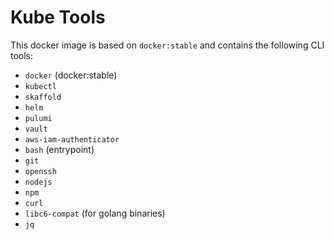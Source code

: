 # Kube Tools

This docker image is based on `docker:stable` and contains the following CLI tools:
- `docker` (docker:stable)
- `kubectl`
- `skaffold`
- `helm`
- `pulumi`
- `vault`
- `aws-iam-authenticator`
- `bash` (entrypoint)
- `git`
- `openssh`
- `nodejs`
- `npm`
- `curl`
- `libc6-compat` (for golang binaries)
- `jq`
